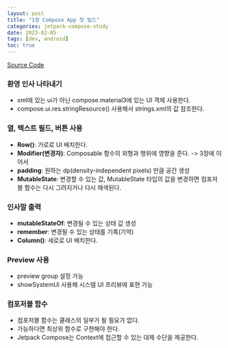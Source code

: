```yaml
---
layout: post
title: "1장 Compose App 첫 빌드"
categories: jetpack-compose-study
date: 2023-02-05
tags: [dev, android]
toc: true
---
```


[Source Code](https://github.com/Just-Android-Compose-Study/JetpackComposeStudy/tree/master/Chapter01)

### 환영 인사 나타내기
- xml에 있는 ui가 아닌 compose.material3에 있는 UI 객체 사용한다.
- compose.ui.res.stringResource() 사용해서 strings.xml의 값 참조한다.

### 열, 텍스트 필드, 버튼 사용
- **Row()**: 가로로 UI 배치한다.
- **Modifier(변경자)**: Composable 함수의 외형과 행위에 영향을 준다. -> 3장에 이어서
- **padding**: 원하는 dp(density-independent pixels) 만큼 공간 생성
- **MutableState**: 변경할 수 있는 값, MutableState 타입의 값을 변경하면 컴포저블 함수는 다시 그려지거나 다시 채색된다.

### 인사말 출력
- **mutableStateOf**: 변경될 수 있는 상태 값 생성
- **remember**: 변경될 수 있는 상태를 기록(기억)
- **Column()**: 세로로 UI 배치한다.

### Preview 사용
- preview group 설정 가능
- showSystemUi 사용해 시스템 UI 프리뷰에 표현 가능

### 컴포저블 함수
- 컴포저블 함수는 클래스의 일부가 될 필요가 없다.
- 가능하다면 최상위 함수로 구현해야 한다.
- Jetpack Compose는 Context에 접근할 수 있는 대체 수단을 제공한다.